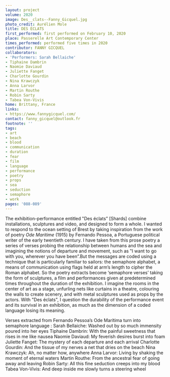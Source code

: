 ```yaml
---
layout: project
volume: 2020
image: Des__clats--Fanny_Gicquel.jpg
photo_credit: Aurélien Mole
title: DES ÉCLATS
first_performed: first performed on February 10, 2020
place: Passerelle Art Contemporary Center
times_performed: performed five times in 2020
contributor: FANNY GICQUEL
collaborators:
- 'Performers: Sarah Bellaiche'
- Tiphaine Dambrin
- Naomie Daviaud
- Juliette Fanget
- Charlotte Gourdin
- Nina Krawczyk
- Anna Larvor
- Martin Routhe
- Robin Sarty
- Tabea Von-Vivis
home: Brittany, France
links:
- https://www.fannygicquel.com/
contact: fanny_gicquel@outlook.fr
footnote: ''
tags:
- art
- beach
- blood
- communication
- duration
- fear
- film
- language
- performance
- poetry
- props
- sea
- seduction
- semaphore
- work
pages: '088-089'
---
```


The exhibition-performance entitled ‟Des éclats” [Shards] combine installations, sculptures and video, and designed to form a whole. I wanted to respond to the ocean setting of Brest by taking inspiration from the work of poetry *Ode Maritime* (1915) by Fernando Pessoa, a Portuguese political writer of the early twentieth century. I have taken from this prose poetry a series of verses probing the relationship between humans and the sea and imagining the notions of departure and movement, such as ‟I want to go with you, wherever you have been”.But the messages are coded using a technique that is particularly familiar to sailors: the semaphore alphabet, a means of communication using flags held at arm’s length to cipher the Roman alphabet. So the poetry extracts become ‘semaphore verses’ taking the form of sculptures, a film and performances given at predetermined times throughout the duration of the exhibition. I imagine the rooms in the center of art as a stage, unfurling nets like curtains in a theatre, colouring the walls to create scenery, and with metal sculptures used as props by the actors. With "Des éclats", I question the durability of the performance event and its survival in an exhibition, as much as the dimension of a coded language losing its meaning. 

Verses extracted from Fernando Pessoa’s Ode Marítima turn into semaphore language :
Sarah Bellaiche: Washed out by so much immensity poured into her eyes
Tiphaine Dambrin: With the painful sweetness that rises in me like nausea
Naomie Daviaud: My feverish desires burst into foam
Juliette Fanget: The mystery of each departure and each arrival
Charlotte Gourdin: And the tissue of my nerves a net that dries on the beach
Nina Krawczyk: Ah, no matter how, anywhere
Anna Larvor: Living by shaking the moment of eternal waters
Martin Routhe: From the ancestral fear of going away and leaving
Robin Sarty: All this fine seduction creeps into my blood
Tabea Von-Vivis: And deep inside me slowly turns a steering wheel
